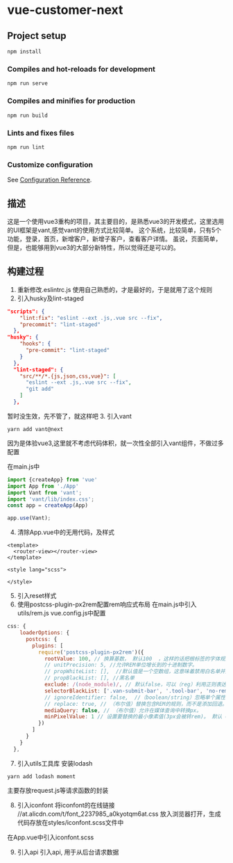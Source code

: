 # vue-customer-next

## Project setup
```
npm install
```

### Compiles and hot-reloads for development
```
npm run serve
```

### Compiles and minifies for production
```
npm run build
```

### Lints and fixes files
```
npm run lint
```

### Customize configuration
See [Configuration Reference](https://cli.vuejs.org/config/).

## 描述
这是一个使用vue3重构的项目，其主要目的，是熟悉vue3的开发模式，这里选用的UI框架是vant,感觉vant的使用方式比较简单。
这个系统，比较简单，只有5个功能，登录，首页，新增客户，新增子客户，查看客户详情。
虽说，页面简单，但是，也能够用到vue3的大部分新特性，所以觉得还是可以的。

## 构建过程
1. 重新修改.eslintrc.js
使用自己熟悉的，才是最好的，于是就用了这个规则
2. 引入husky及lint-staged
```json
"scripts": {
    "lint:fix": "eslint --ext .js,.vue src --fix",
    "precommit": "lint-staged"
  },
"husky": {
    "hooks": {
      "pre-commit": "lint-staged"
    }
  },
  "lint-staged": {
    "src/**/*.{js,json,css,vue}": [
      "eslint --ext .js,.vue src --fix",
      "git add"
    ]
  },
```
暂时没生效，先不管了，就这样吧
3. 引入vant
```
yarn add vant@next
```
因为是体验vue3,这里就不考虑代码体积，就一次性全部引入vant组件，不做过多配置

在main.js中
```js
import {createApp} from 'vue'
import App from './App'
import Vant from 'vant';
import 'vant/lib/index.css';
const app = createApp(App)

app.use(Vant);
```
4. 清除App.vue中的无用代码，及样式
```vue
<template>
  <router-view></router-view>
</template>

<style lang="scss">

</style>
```
5. 引入reset样式
6. 使用postcss-plugin-px2rem配置rem响应式布局
在main.js中引入utils/rem.js
vue.config.js中配置
```js
css: {
    loaderOptions: {
      postcss: {
        plugins: [
          require('postcss-plugin-px2rem')({
            rootValue: 100, // 换算基数， 默认100  ，这样的话把根标签的字体规定为1rem为50px,这样就可以从设计稿上量出多少个px直接在代码中写多上px了。 设计稿是width: 750px
            // unitPrecision: 5, //允许REM单位增长到的十进制数字。
            // propWhiteList: [],  //默认值是一个空数组，这意味着禁用白名单并启用所有属性。
            // propBlackList: [], //黑名单
            exclude: /(node_module)/, // 默认false，可以（reg）利用正则表达式排除某些文件夹的方法，例如/(node_module)/ 。如果想把前端UI框架内的px也转换成rem，请把此属性设为默认值
            selectorBlackList: ['.van-submit-bar', '.tool-bar', 'no-rem', '.check-report-btn'], // 要忽略并保留为px的选择器
            // ignoreIdentifier: false,  //（boolean/string）忽略单个属性的方法，启用ignoreidentifier后，replace将自动设置为true。
            // replace: true, // （布尔值）替换包含REM的规则，而不是添加回退。
            mediaQuery: false, // （布尔值）允许在媒体查询中转换px。
            minPixelValue: 1 // 设置要替换的最小像素值(3px会被转rem)。 默认 0
          })
        ]
      }
    }
  },
```
7. 引入utils工具库
安装lodash
```
yarn add lodash moment
```
主要存放request.js等请求函数的封装

8. 引入iconfont
将iconfont的在线链接 //at.alicdn.com/t/font_2237985_a0kyotqm6at.css 放入浏览器打开，生成代码存放在styles/iconfont.scss文件中

在App.vue中引入iconfont.scss

9. 引入api
引入api, 用于从后台请求数据


